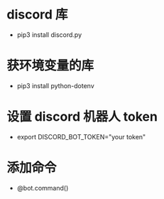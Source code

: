 # discord 库
- pip3 install discord.py

# 获环境变量的库
- pip3 install python-dotenv

# 设置 discord 机器人 token
- export DISCORD_BOT_TOKEN="your token"

# 添加命令
- @bot.command() 



